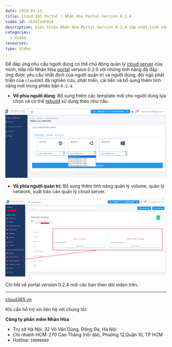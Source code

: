 ```yaml
---
date: 2019-03-21
title: Cloud 365 Portal | Nhân Hòa Portal Version 0.2.4
video_id: cEV4lzwF0u4
description: Giới thiệu Nhân Hòa Portal Version 0.2.4 cập nhật tính năng vận hành mới cho người quản trị và khách hàng sử dụng.
categories:
  - Video
resources:
type: Video
---
```


Để đáp ứng nhu cầu người dùng có thể chủ động quản lý <a href="https://nhanhoa.com/may-chu/may-chu-ao-vps.html" target="_blank">cloud server</a> của mình, tiếp nối Nhân Hòa <a href="https://portal.cloud365.vn/user/login/" target="_blank">portal</a> version 0.2.0 với những tính năng đã đáp ứng được yêu cầu nhất định của người quản trị và người dùng, đội ngũ phát triển của `cloud365` đã nghiên cứu, phát triển, cải tiến và bổ sung thêm tính năng mới trong phiên bản `0.2.4`.

- **Về phía người dùng**: Bổ sung thêm các template mới cho người dùng lựa chọn và có thể <a href="https://support.cloud365.vn/cloud-server/tinh-nang-rebuild-cloud-server/" target="_blank">rebuild</a> sử dụng theo như cầu. 

![](/images/img-portal-v024/Screenshot_1249.png)

- **Về phía người quản trị**: Bổ sung thêm tính năng quản lý volume, quản lý network, xuất báo cáo quản lý cloud server.

![](/images/img-portal-v024/Screenshot_1250.png)

Chi tiết về portal version 0.2.4 mời các bạn theo dõi video trên.

---
<a href="https://cloud365.vn/" target="_blank">cloud365.vn</a>

Khi cần hỗ trợ xin liên hệ với chúng tôi:

**Công ty phần mềm Nhân Hòa**
- Trụ sở Hà Nội: 32 Võ Văn Dũng, Đống Đa, Hà Nội
- Chi nhánh HCM: 270 Cao Thắng (nối dài), Phường 12,Quận 10, TP HCM
- Hotline: `19006680`